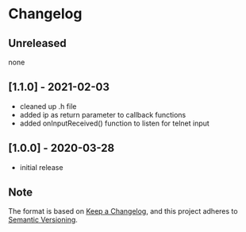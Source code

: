 # Changelog

## Unreleased
none

## [1.1.0] - 2021-02-03
- cleaned up .h file
- added ip as return parameter to callback functions
- added onInputReceived() function to listen for telnet input

## [1.0.0] - 2020-03-28
- initial release

## Note 

The format is based on [Keep a Changelog](https://keepachangelog.com/en/1.0.0/),
and this project adheres to [Semantic Versioning](https://semver.org/spec/v2.0.0.html).